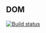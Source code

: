 ## DOM



[![Build status](https://ci.appveyor.com/api/projects/status/90r9hfuh4ci7j7g3?svg=true)](https://ci.appveyor.com/project/Antikab/ahj-dom-8rhqq)

